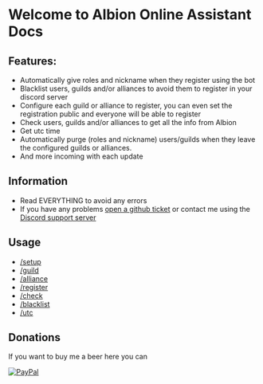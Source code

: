 # Welcome to Albion Online Assistant Docs

## Features:
 - Automatically give roles and nickname when they register using the bot
 - Blacklist users, guilds and/or alliances to avoid them to register in your discord server
 - Configure each guild or alliance to register, you can even set the registration public and everyone will be able to register
 - Check users, guilds and/or alliances to get all the info from Albion
 - Get utc time
 - Automatically purge (roles and nickname) users/guilds when they leave the configured guilds or alliances.
 - And more incoming with each update

## Information
 - Read EVERYTHING to avoid any errors
 - If you have any problems [open a github ticket](https://github.com/vinanrra/Albion-Online_Assistant_Docs/issues/new) or contact me using the [Discord support server](https://discord.gg/wxaqGTZWXS)

## Usage
  - [/setup](docs/setup.md)
  - [/guild](docs/guild.md)
  - [/alliance](docs/alliance.md)
  - [/register](docs/register.md)
  - [/check](docs/check.md)
  - [/blacklist](docs/blacklist.md)
  - [/utc](docs/utc.md)
  
## Donations
If you want to buy me a beer here you can

<a href="https://www.paypal.com/cgi-bin/webscr?cmd=_s-xclick&hosted_button_id=25XWMUHD8NZHG&source=url" rel="PayPal">![PayPal](https://www.paypalobjects.com/en_US/i/btn/btn_donate_SM.gif)
